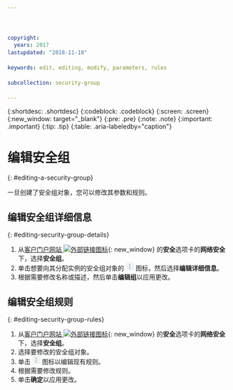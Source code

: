 ```yaml
---



copyright:
  years: 2017
lastupdated: "2018-11-10"

keywords: edit, editing, modify, parameters, rules

subcollection: security-group

---
```


{:shortdesc: .shortdesc}
{:codeblock: .codeblock}
{:screen: .screen}
{:new_window: target="_blank"}
{:pre: .pre}
{:note: .note}
{:important: .important}
{:tip: .tip}
{:table: .aria-labeledby="caption"}

# 编辑安全组
{: #editing-a-security-group}

一旦创建了安全组对象，您可以修改其参数和规则。

## 编辑安全组详细信息
{: #editing-security-group-details}

1. 从[客户门户网站 ![外部链接图标](../../icons/launch-glyph.svg "外部链接图标")](https://cloud.ibm.com/classic){: new_window} 的**安全**选项卡的**网络安全**下，选择**安全组**。
2. 单击想要向其分配实例的安全组对象的 ![“更多”图标](./images/more_icon.jpg) 图标，然后选择**编辑详细信息**。
3. 根据需要修改名称或描述，然后单击**编辑组**以应用更改。

## 编辑安全组规则
{: #editing-security-group-rules}

1. 从[客户门户网站 ![外部链接图标](../../icons/launch-glyph.svg "外部链接图标")](https://cloud.ibm.com/classic){: new_window} 的**安全**选项卡的**网络安全**下，选择**安全组**。
2. 选择要修改的安全组对象。
3. 单击 ![“更多”图标](./images/more_icon.jpg) 图标以编辑现有规则。
4. 根据需要修改规则。
5. 单击**确定**以应用更改。
